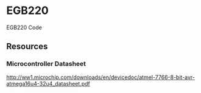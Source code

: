 # EGB220
EGB220 Code

## Resources

### Microcontroller Datasheet
http://ww1.microchip.com/downloads/en/devicedoc/atmel-7766-8-bit-avr-atmega16u4-32u4_datasheet.pdf
